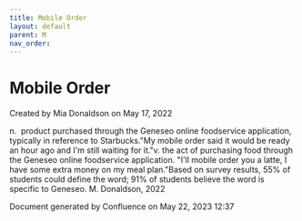 ```yaml
---
title: Mobile Order
layout: default
parent: M
nav_order:
---
```


# Mobile Order

Created by  Mia Donaldson on May 17, 2022

n.  product purchased through the Geneseo online foodservice application, typically in reference to Starbucks.&quot;My mobile order said it would be ready an hour ago and I'm still waiting for it.&quot;v. the act of purchasing food through the Geneseo online foodservice application. &quot;I'll mobile order you a latte, I have some extra money on my meal plan.&quot;Based on survey results, 55% of students could define the word; 91% of students believe the word is specific to Geneseo. M. Donaldson, 2022

Document generated by Confluence on May 22, 2023 12:37


